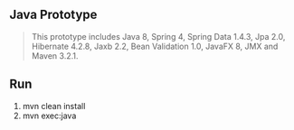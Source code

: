 Java Prototype
--------------
>This prototype includes Java 8, Spring 4, Spring Data 1.4.3, Jpa 2.0, Hibernate 4.2.8, Jaxb 2.2, Bean Validation 1.0,
JavaFX 8, JMX and Maven 3.2.1.

Run
---
1. mvn clean install
2. mvn exec:java
